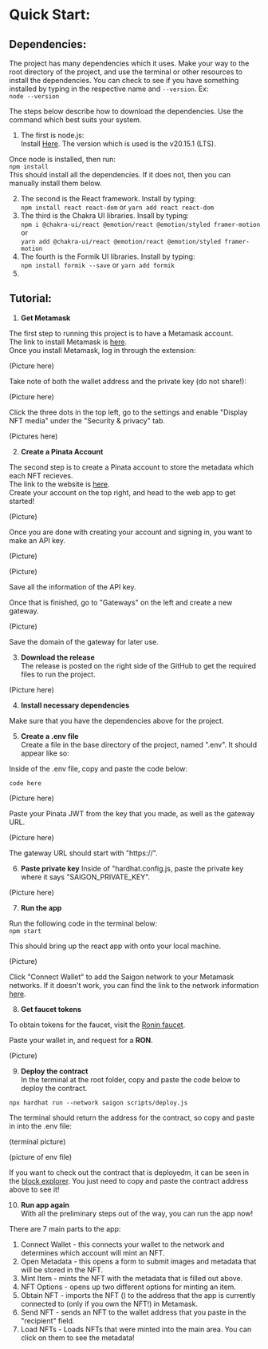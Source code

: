 # Quick Start:

## Dependencies:  

The project has many dependencies which it uses. Make your way to the root directory of the project, and use the terminal or other resources to install the dependencies. You can check to see if you have something installed by typing in the respective name and `--version`. Ex:  
`node --version`  

The steps below describe how to download the dependencies. Use the command which best suits your system.  
1. The first is node.js:  
Install [Here](https://nodejs.org/en/download/package-manager).  The version which is used is the v20.15.1 (LTS).  

Once node is installed, then run:  
`npm install`  
This should install all the dependencies. If it does not, then you can manually install them below.  

2. The second is the React framework. Install by typing:  
`npm install react react-dom` or `yarn add react react-dom`  
3. The third is the Chakra UI libraries. Insall by typing:  
`npm i @chakra-ui/react @emotion/react @emotion/styled framer-motion` or  
`yarn add @chakra-ui/react @emotion/react @emotion/styled framer-motion`  
4. The fourth is the Formik UI libraries. Install by typing:  
`npm install formik --save` or `yarn add formik`  
5. 

## Tutorial:  

1. **Get Metamask**  

The first step to running this project is to have a Metamask account.  
The link to install Metamask is [here](https://metamask.io/download/).  
Once you install Metamask, log in through the extension: 

(Picture here)

Take note of both the wallet address and the private key (do not share!): 

(Picture here)  

Click the three dots in the top left, go to the settings and enable "Display NFT media" under the "Security & privacy" tab.  

(Pictures here)  

2. **Create a Pinata Account**

The second step is to create a Pinata account to store the metadata which each NFT recieves.  
The link to the website is [here](https://www.pinata.cloud/).  
Create your account on the top right, and head to the web app to get started!  

(Picture)  

Once you are done with creating your account and signing in, you want to make an API key.  

(Picture)  

(Picture)  

Save all the information of the API key.  

Once that is finished, go to "Gateways" on the left and create a new gateway.  

(Picture)  

Save the domain of the gateway for later use.  

3. **Download the release**  
The release is posted on the right side of the GitHub to get the required files to run the project.

(Picture here)  

4. **Install necessary dependencies**

Make sure that you have the dependencies above for the project.  

5. **Create a .env file**  
Create a file in the base directory of the project, named ".env". It should appear like so:  

Inside of the .env file, copy and paste the code below:  

`code here`  

(Picture here)  

Paste your Pinata JWT from the key that you made, as well as the gateway URL.  

(Picture here)  

The gateway URL should start with "https://".  

6. **Paste private key**
Inside of "hardhat.config.js, paste the private key where it says "SAIGON_PRIVATE_KEY".  

(Picture here) 

7. **Run the app**  

Run the following code in the terminal below:  
`npm start`

This should bring up the react app with onto your local machine.  

(Picture)

Click "Connect Wallet" to add the Saigon network to your Metamask networks. If it doesn't work, you can find the link to the network information [here](https://docs.roninchain.com/validators/setup/parameters/testnet).  

8. **Get faucet tokens**  

To obtain tokens for the faucet, visit the [Ronin faucet](https://faucet.roninchain.com/).  

Paste your wallet in, and request for a **RON**.  

(Picture)

9. **Deploy the contract**  
In the terminal at the root folder, copy and paste the code below to deploy the contract.  

`npx hardhat run --network saigon scripts/deploy.js`  

The terminal should return the address for the contract, so copy and paste in into the .env file:  

(terminal picture)  

(picture of env file)  

If you want to check out the contract that is deployedm, it can be seen in the [block explorer](https://saigon-app.roninchain.com/). You just need to copy and paste the contract address above to see it!  

10. **Run app again**  
With all the preliminary steps out of the way, you can run the app now!  

There are 7 main parts to the app:  
1. Connect Wallet - this connects your wallet to the network and determines which account will mint an NFT.  
2. Open Metadata - this opens a form to submit images and metadata that will be stored in the NFT.  
3. Mint Item - mints the NFT with the metadata that is filled out above.  
4. NFT Options - opens up two different options for minting an item.  
5. Obtain NFT - imports the NFT () to the address that the app is currently connected to (only if you own the NFT!) in Metamask.  
6. Send NFT - sends an NFT to the wallet address that you paste in the "recipient" field.  
7. Load NFTs - Loads NFTs that were minted into the main area. You can click on them to see the metadata!  